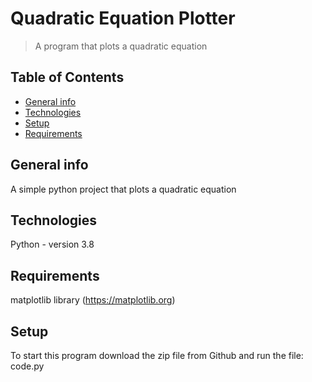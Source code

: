 # Quadratic Equation Plotter
>A program that plots a quadratic equation
## Table of Contents
* [General info](#general-info)
* [Technologies](#technologies)
* [Setup](#setup)
* [Requirements](#requirements)

## General info
A simple python project that plots a quadratic equation
## Technologies
Python - version 3.8
## Requirements
matplotlib library (https://matplotlib.org) 
## Setup
To start this program download the zip file from Github and run the file: code.py
